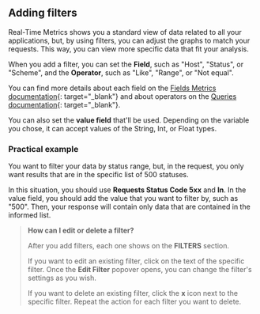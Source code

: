 ## Adding filters

Real-Time Metrics shows you a standard view of data related to all your applications, but, by using filters, you can adjust the graphs to match your requests. This way, you can view more specific data that fit your analysis.

When you add a filter, you can set the **Field**, such as "Host", "Status", or "Scheme", and the **Operator**, such as "Like", "Range", or "Not equal".

You can find more details about each field on the [Fields Metrics documentation](https://www.azion.com/en/documentation/products/graphql-api/features/metrics-fields/){: target="_blank"} and about operators on the [Queries documentation](https://www.azion.com/en/documentation/products/graphql-api-queries/#operators){: target="_blank"}.

You can also set the **value field** that'll be used. Depending on the variable you chose, it can accept values of the String, Int, or Float types.

### Practical example

You want to filter your data by status range, but, in the request, you only want results that are in the specific list of 500 statuses.

In this situation, you should use **Requests Status Code 5xx** and **In**. In the value field, you should add the value that you want to filter by, such as "500". Then, your response will contain only data that are contained in the informed list.

> **How can I edit or delete a filter?**
>
> After you add filters, each one shows on the **FILTERS** section.
>
> If you want to edit an existing filter, click on the text of the specific filter. Once the **Edit Filter** popover opens, you can change the filter's settings as you wish.
>
> If you want to delete an existing filter, click the **x** icon next to the specific filter. Repeat the action for each filter you want to delete.